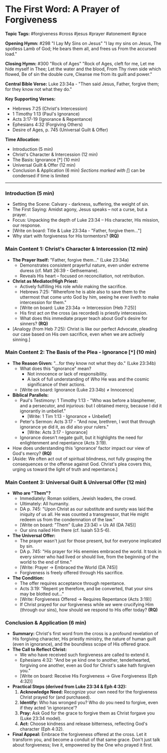 # The First Word: A Prayer of Forgiveness

**Topic Tags:** #forgiveness #cross #jesus #prayer #atonement #grace

**Opening Hymn:** #298 "I Lay My Sins on Jesus"
"I lay my sins on Jesus, The spotless Lamb of God; He bears them all, and frees us From the accursed load."

**Closing Hymn:** #300 "Rock of Ages"
"Rock of Ages, cleft for me, Let me hide myself in Thee; Let the water and the blood, From Thy riven side which flowed, Be of sin the double cure, Cleanse me from its guilt and power."

**Central Bible Verse:** Luke 23:34a - "Then said Jesus, Father, forgive them; for they know not what they do."

**Key Supporting Verses:**
*   Hebrews 7:25 (Christ's Intercession)
*   1 Timothy 1:13 (Paul's Ignorance)
*   Acts 3:17-19 (Ignorance & Repentance)
*   Ephesians 4:32 (Forgiving Others)
*   Desire of Ages, p. 745 (Universal Guilt & Offer)

**Time Allocation:**
- Introduction (5 min)
- Christ's Character & Intercession (12 min)
- The Basis: Ignorance [*] (10 min)
- Universal Guilt & Offer (12 min)
- Conclusion & Application (6 min)
*Sections marked with [*] can be condensed if time is limited

---

### Introduction (5 min)

-   Setting the Scene: Calvary - darkness, suffering, the weight of sin.
-   The First Saying: Amidst agony, Jesus speaks – not a curse, but a prayer.
-   Focus: Unpacking the depth of Luke 23:34 – His character, His mission, our response.
-   [Write on board: Title & Luke 23:34a - "Father, forgive them..."]
-   Why start with forgiveness for His tormentors? **(RQ)**

### Main Content 1: Christ's Character & Intercession (12 min)

-   **The Prayer Itself:** "Father, forgive them..." (Luke 23:34a)
    -   Demonstrates consistent prayerful nature, even under extreme duress (cf. Matt 26:39 - Gethsemane).
    -   Reveals His heart – focused on reconciliation, not retribution.
-   **Christ as Mediator/High Priest:**
    -   Actively fulfilling His role *while* making the sacrifice.
    -   Hebrews 7:25: "Wherefore he is able also to save them to the uttermost that come unto God by him, seeing he ever liveth to make intercession for them."
    -   [Write on board: Luke 23:34a -> Intercession (Heb 7:25)]
    -   His first act *on* the cross (as recorded) is priestly intercession.
    -   What does this immediate prayer teach about God's desire for sinners? **(RQ)**
-   [Analogy (from Heb 7:25): Christ is like our perfect Advocate, pleading our case based on His own sacrifice, even when we are actively sinning.]

### Main Content 2: The Basis of the Plea - Ignorance [*] (10 min)

-   **The Reason Given:** "...for they know not what they do." (Luke 23:34b)
    -   What does this "ignorance" mean?
        -   Not innocence or lack of responsibility.
        -   A lack of full understanding of *Who* He was and the cosmic significance of their actions.
    -   [Write on board: Ignorance (Luke 23:34b) ≠ Innocence]
-   **Biblical Parallels:**
    -   Paul's Testimony: 1 Timothy 1:13 - "Who was before a blasphemer, and a persecutor, and injurious: but I obtained mercy, because I did it ignorantly in unbelief."
        -   [Write: 1 Tim 1:13 - Ignorance + Unbelief]
    -   Peter's Sermon: Acts 3:17 - "And now, brethren, I wot that through ignorance ye did it, as did also your rulers."
        -   [Write: Acts 3:17 - Ignorance]
    -   Ignorance doesn't negate guilt, but it highlights the need for enlightenment and repentance (Acts 3:19).
-   How does understanding this 'ignorance' factor impact our view of God's mercy? **(RQ)**
-   [Aside: We often act out of spiritual blindness, not fully grasping the consequences or the offense against God. Christ's plea covers this, urging us toward the light of truth and repentance.]

### Main Content 3: Universal Guilt & Universal Offer (12 min)

-   **Who are "Them"?**
    -   Immediately: Roman soldiers, Jewish leaders, the crowd.
    -   Ultimately: All humanity.
    -   DA p. 745: "Upon Christ as our substitute and surety was laid the iniquity of us all. He was counted a transgressor, that He might redeem us from the condemnation of the law."
    -   [Write on board: "Them" (Luke 23:34) = Us All (DA 745)]
    -   Our sins nailed Him there (cf. Isaiah 53:5-6).
-   **The Universal Offer:**
    -   The prayer wasn't just for those present, but for everyone implicated by sin.
    -   DA p. 745: "His prayer for His enemies embraced the world. It took in every sinner who had lived or should live, from the beginning of the world to the end of time."
    -   [Write: Prayer -> Embraced the World (DA 745)]
    -   Forgiveness is freely offered through His sacrifice.
-   **The Condition:**
    -   The offer requires acceptance through repentance.
    -   Acts 3:19: "Repent ye therefore, and be converted, that your sins may be blotted out..."
    -   [Write: Forgiveness Offered -> Requires Repentance (Acts 3:19)]
    -   If Christ prayed for *our* forgiveness while *we* were crucifying Him (through our sins), how should we respond to His offer today? **(RQ)**

### Conclusion & Application (6 min)

-   **Summary:** Christ's first word from the cross is a profound revelation of His forgiving character, His priestly ministry, the nature of human guilt (even in ignorance), and the boundless scope of His offered grace.
-   **The Call to Reflect Christ:**
    -   We who have received such forgiveness are called to extend it.
    -   Ephesians 4:32: "And be ye kind one to another, tenderhearted, forgiving one another, even as God for Christ's sake hath forgiven you."
    -   [Write on board: Receive His Forgiveness -> Give Forgiveness (Eph 4:32)]
-   **Practical Steps (derived from Luke 23:34 & Eph 4:32):**
    1.  **Acknowledge Need:** Recognize your own need for the forgiveness Christ prayed for (and purchased).
    2.  **Identify:** Who has wronged you? Who do you need to forgive, even if they acted 'in ignorance'?
    3.  **Pray:** Ask God for the grace to forgive them as Christ forgave you (Luke 23:34 model).
    4.  **Act:** Choose kindness and release bitterness, reflecting God's character (Eph 4:32).
-   **Final Appeal:** Embrace the forgiveness offered at the cross. Let it transform you, and become a conduit of that same grace. Don't just talk about forgiveness; live it, empowered by the One who prayed it first.
